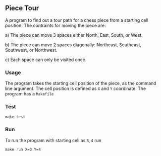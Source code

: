 ## Piece Tour
A program to find out a tour path for a chess piece from a starting cell position. The contraints for moving the piece are:

a) The piece can move 3 spaces either North, East, South,
or West.

b) The piece can move 2 spaces diagonally: Northeast,
Southeast, Southwest, or Northwest.

c) Each space can only be visited once.

### Usage

The program takes the starting cell position of the piece, as the command line argument. The cell position is defined as `X` and `Y` coordinate. The program has a `Makefile`

### Test

```
make test
```

### Run

To run the program with starting cell as `3,4` run
```
make run X=3 Y=4
```
